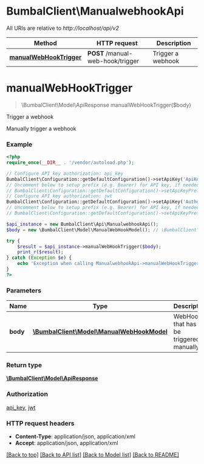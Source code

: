# BumbalClient\ManualwebhookApi

All URIs are relative to *http://localhost/api/v2*

Method | HTTP request | Description
------------- | ------------- | -------------
[**manualWebHookTrigger**](ManualwebhookApi.md#manualWebHookTrigger) | **POST** /manual-web-hook/trigger | Trigger a webhook


# **manualWebHookTrigger**
> \BumbalClient\Model\ApiResponse manualWebHookTrigger($body)

Trigger a webhook

Manually trigger a webhook

### Example
```php
<?php
require_once(__DIR__ . '/vendor/autoload.php');

// Configure API key authorization: api_key
BumbalClient\Configuration::getDefaultConfiguration()->setApiKey('ApiKey', 'YOUR_API_KEY');
// Uncomment below to setup prefix (e.g. Bearer) for API key, if needed
// BumbalClient\Configuration::getDefaultConfiguration()->setApiKeyPrefix('ApiKey', 'Bearer');
// Configure API key authorization: jwt
BumbalClient\Configuration::getDefaultConfiguration()->setApiKey('Authorization', 'YOUR_API_KEY');
// Uncomment below to setup prefix (e.g. Bearer) for API key, if needed
// BumbalClient\Configuration::getDefaultConfiguration()->setApiKeyPrefix('Authorization', 'Bearer');

$api_instance = new BumbalClient\Api\ManualwebhookApi();
$body = new \BumbalClient\Model\ManualWebHookModel(); // \BumbalClient\Model\ManualWebHookModel | WebHook that has to be triggered manually

try {
    $result = $api_instance->manualWebHookTrigger($body);
    print_r($result);
} catch (Exception $e) {
    echo 'Exception when calling ManualwebhookApi->manualWebHookTrigger: ', $e->getMessage(), PHP_EOL;
}
?>
```

### Parameters

Name | Type | Description  | Notes
------------- | ------------- | ------------- | -------------
 **body** | [**\BumbalClient\Model\ManualWebHookModel**](../Model/ManualWebHookModel.md)| WebHook that has to be triggered manually | [optional]

### Return type

[**\BumbalClient\Model\ApiResponse**](../Model/ApiResponse.md)

### Authorization

[api_key](../../README.md#api_key), [jwt](../../README.md#jwt)

### HTTP request headers

 - **Content-Type**: application/json, application/xml
 - **Accept**: application/json, application/xml

[[Back to top]](#) [[Back to API list]](../../README.md#documentation-for-api-endpoints) [[Back to Model list]](../../README.md#documentation-for-models) [[Back to README]](../../README.md)

